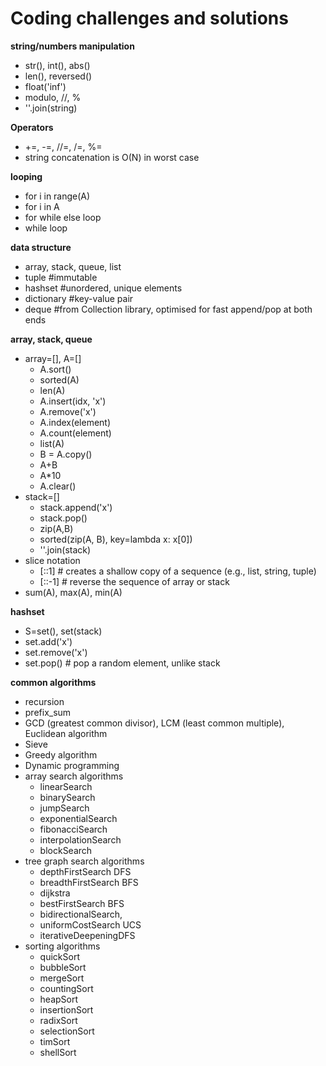 Coding challenges and solutions
=====================================

**string/numbers manipulation**
- str(), int(), abs()
- len(), reversed()
- float('inf')
- modulo, //, %
- ''.join(string)

**Operators** 
- +=, -=, //=, /=, %= 
- string concatenation is O(N) in worst case

**looping**
- for i in range(A)
- for i in A
- for while else loop
- while loop

**data structure**
- array, stack, queue, list
- tuple  #immutable
- hashset  #unordered, unique elements
- dictionary  #key-value pair
- deque  #from Collection library, optimised for fast append/pop at both ends

**array, stack, queue**
- array=[], A=[]
  - A.sort()
  - sorted(A)
  - len(A)
  - A.insert(idx, 'x')
  - A.remove('x')
  - A.index(element)
  - A.count(element)
  - list(A)
  - B = A.copy()
  - A+B
  - A*10
  - A.clear()
- stack=[]
  - stack.append('x')
  - stack.pop()
  - zip(A,B)
  - sorted(zip(A, B), key=lambda x: x[0])
  - ''.join(stack)
- slice notation
  - [::1]  # creates a shallow copy of a sequence (e.g., list, string, tuple)
  - [::-1]  # reverse the sequence of array or stack
- sum(A), max(A), min(A)

**hashset**
- S=set(), set(stack)
- set.add('x')
- set.remove('x')
- set.pop() # pop a random element, unlike stack

**common algorithms**
- recursion
- prefix_sum
- GCD (greatest common divisor), LCM (least common multiple), Euclidean algorithm
- Sieve
- Greedy algorithm
- Dynamic programming
- array search algorithms 
  - linearSearch
  - binarySearch
  - jumpSearch
  - exponentialSearch
  - fibonacciSearch
  - interpolationSearch
  - blockSearch
- tree graph search algorithms 
  - depthFirstSearch DFS
  - breadthFirstSearch BFS
  - dijkstra
  - bestFirstSearch BFS
  - bidirectionalSearch,
  - uniformCostSearch UCS
  - iterativeDeepeningDFS
- sorting algorithms 
  - quickSort
  - bubbleSort
  - mergeSort
  - countingSort
  - heapSort
  - insertionSort
  - radixSort
  - selectionSort
  - timSort
  - shellSort